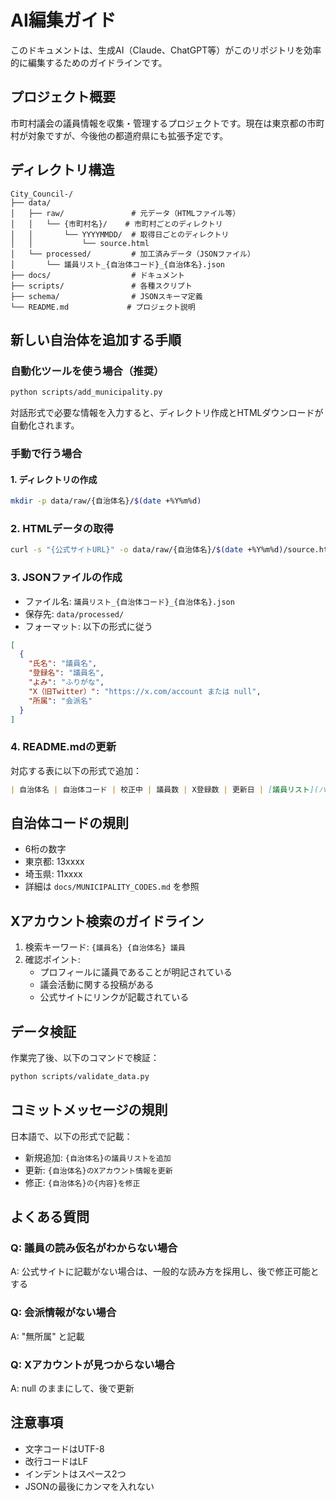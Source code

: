 # AI編集ガイド

このドキュメントは、生成AI（Claude、ChatGPT等）がこのリポジトリを効率的に編集するためのガイドラインです。

## プロジェクト概要

市町村議会の議員情報を収集・管理するプロジェクトです。現在は東京都の市町村が対象ですが、今後他の都道府県にも拡張予定です。

## ディレクトリ構造

```
City_Council-/
├── data/
│   ├── raw/               # 元データ（HTMLファイル等）
│   │   └── {市町村名}/    # 市町村ごとのディレクトリ
│   │       └── YYYYMMDD/  # 取得日ごとのディレクトリ
│   │           └── source.html
│   └── processed/         # 加工済みデータ（JSONファイル）
│       └── 議員リスト_{自治体コード}_{自治体名}.json
├── docs/                  # ドキュメント
├── scripts/               # 各種スクリプト
├── schema/                # JSONスキーマ定義
└── README.md             # プロジェクト説明
```

## 新しい自治体を追加する手順

### 自動化ツールを使う場合（推奨）
```bash
python scripts/add_municipality.py
```
対話形式で必要な情報を入力すると、ディレクトリ作成とHTMLダウンロードが自動化されます。

### 手動で行う場合

#### 1. ディレクトリの作成
```bash
mkdir -p data/raw/{自治体名}/$(date +%Y%m%d)
```

### 2. HTMLデータの取得
```bash
curl -s "{公式サイトURL}" -o data/raw/{自治体名}/$(date +%Y%m%d)/source.html
```

### 3. JSONファイルの作成
- ファイル名: `議員リスト_{自治体コード}_{自治体名}.json`
- 保存先: `data/processed/`
- フォーマット: 以下の形式に従う

```json
[
  {
    "氏名": "議員名",
    "登録名": "議員名",
    "よみ": "ふりがな",
    "X（旧Twitter）": "https://x.com/account または null",
    "所属": "会派名"
  }
]
```

### 4. README.mdの更新
対応する表に以下の形式で追加：
```markdown
| 自治体名 | 自治体コード | 校正中 | 議員数 | X登録数 | 更新日 | [議員リスト](パス) |
```

## 自治体コードの規則

- 6桁の数字
- 東京都: 13xxxx
- 埼玉県: 11xxxx
- 詳細は `docs/MUNICIPALITY_CODES.md` を参照

## Xアカウント検索のガイドライン

1. 検索キーワード: `{議員名} {自治体名} 議員`
2. 確認ポイント:
   - プロフィールに議員であることが明記されている
   - 議会活動に関する投稿がある
   - 公式サイトにリンクが記載されている

## データ検証

作業完了後、以下のコマンドで検証：
```bash
python scripts/validate_data.py
```

## コミットメッセージの規則

日本語で、以下の形式で記載：
- 新規追加: `{自治体名}の議員リストを追加`
- 更新: `{自治体名}のXアカウント情報を更新`
- 修正: `{自治体名}の{内容}を修正`

## よくある質問

### Q: 議員の読み仮名がわからない場合
A: 公式サイトに記載がない場合は、一般的な読み方を採用し、後で修正可能とする

### Q: 会派情報がない場合
A: "無所属" と記載

### Q: Xアカウントが見つからない場合
A: null のままにして、後で更新

## 注意事項

- 文字コードはUTF-8
- 改行コードはLF
- インデントはスペース2つ
- JSONの最後にカンマを入れない